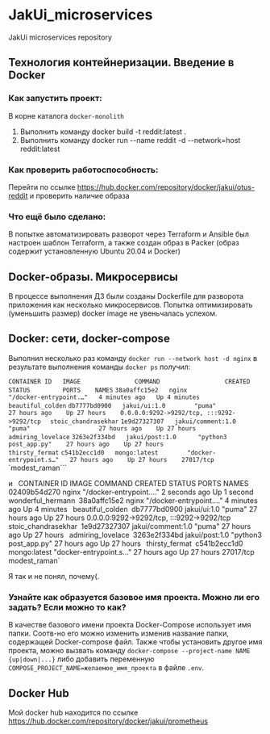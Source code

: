 # JakUi_microservices
JakUi microservices repository

## Технология контейнеризации. Введение в Docker

### Как запустить проект:

В корне каталога `docker-monolith`

 1. Выполнить команду docker build -t reddit:latest .
 2. Выполнить команду docker run --name reddit -d --network=host reddit:latest
### Как проверить работоспособность:

Перейти по ссылке https://hub.docker.com/repository/docker/jakui/otus-reddit и проверить наличие образа

### Что ещё было сделано:

В попытке автоматизировать разворот через Terraform и Ansible был настроен шаблон Terraform, а также создан образ
в Packer (образ содержит установленную Ubuntu 20.04 и Docker)

## Docker-образы. Микросервисы

В процессе выполнения ДЗ были созданы Dockerfile для разворота приложения как несколько микросервисов. Попытка
оптимизировать (уменьшить размер) docker image не увеньчалась успехом.

## Docker: сети, docker-compose

Выполнил несколько раз команду `docker run --network host -d nginx` в результате выполнения команды `docker ps`
получил:

`CONTAINER ID   IMAGE               COMMAND                  CREATED         STATUS         PORTS    NAMES`
`38a0affc15e2   nginx               "/docker-entrypoint.…"   4 minutes ago   Up 4 minutes                                        ` `beautiful_colden`
`db7777bd0900   jakui/ui:1.0        "puma"                   27 hours ago    Up 27 hours    0.0.0.0:9292->9292/tcp, :::9292->9292/tcp  ` `stoic_chandrasekhar`
`1e9d27327307   jakui/comment:1.0   "puma"                   27 hours ago    Up 27 hours                                         ` `admiring_lovelace`
`3263e2f334bd   jakui/post:1.0      "python3 post_app.py"    27 hours ago    Up 27 hours                                         ` `thirsty_fermat`
`c541b2ecc1d0   mongo:latest        "docker-entrypoint.s…"   27 hours ago    Up 27 hours    27017/tcp                            ` `modest_raman```

и
`
`CONTAINER ID   IMAGE               COMMAND                  CREATED         STATUS         PORTS    NAMES`
`02409b54d270   nginx               "/docker-entrypoint.…"   2 seconds ago   Up 1 second                                         ` `wonderful_hermann`
`38a0affc15e2   nginx               "/docker-entrypoint.…"   4 minutes ago   Up 4 minutes                                        ` `beautiful_colden`
`db7777bd0900   jakui/ui:1.0        "puma"                   27 hours ago    Up 27 hours    0.0.0.0:9292->9292/tcp, :::9292->9292/tcp  ` `stoic_chandrasekhar`
`1e9d27327307   jakui/comment:1.0   "puma"                   27 hours ago    Up 27 hours                                         ` `admiring_lovelace`
`3263e2f334bd   jakui/post:1.0      "python3 post_app.py"    27 hours ago    Up 27 hours                                         ` `thirsty_fermat`
`c541b2ecc1d0   mongo:latest        "docker-entrypoint.s…"   27 hours ago    Up 27 hours    27017/tcp                            `
`modest_raman`

Я так и не понял, почему(.

### Узнайте как образуется базовое имя проекта. Можно ли его задать? Если можно то как?

В качестве базового имени проекта Docker-Compose использует имя папки. Соотв-но его можно изменить изменив название
папки, содержащей Docker-compose файл. Также чтобы установить другое имя проекта, можно вызвать команду
`docker-compose --project-name NAME {up|down|...}` либо добавить переменную `COMPOSE_PROJECT_NAME=желаемое_имя_проекта`
в файле `.env`.
## Docker Hub

Мой docker hub находится по ссылке https://hub.docker.com/repository/docker/jakui/prometheus
